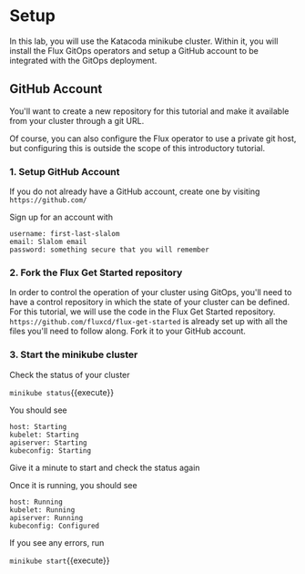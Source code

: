 # Setup

In this lab, you will use the Katacoda minikube cluster. Within it, you will install the Flux GitOps operators and setup a GitHub account to be integrated with the GitOps deployment.

## GitHub Account

You'll want to create a new repository for this tutorial and make it available from your cluster through a git URL.

Of course, you can also configure the Flux operator to use a private git host, but configuring this is outside the scope of this introductory tutorial.

### 1. Setup GitHub Account

If you do not already have a GitHub account, create one by visiting `https://github.com/`

Sign up for an account with
```
username: first-last-slalom
email: Slalom email
password: something secure that you will remember
```

### 2. Fork the Flux Get Started repository

In order to control the operation of your cluster using GitOps, you'll need to have a control repository in which the state of your cluster can be defined. For this tutorial, we will use the code in the Flux Get Started repository. `https://github.com/fluxcd/flux-get-started` is already set up with all the files you'll need to follow along. Fork it to your GitHub account.

### 3. Start the minikube cluster

Check the status of your cluster

`minikube status`{{execute}}

You should see
```shell
host: Starting
kubelet: Starting
apiserver: Starting
kubeconfig: Starting
```

Give it a minute to start and check the status again

Once it is running, you should see
```shell
host: Running
kubelet: Running
apiserver: Running
kubeconfig: Configured
```

If you see any errors, run

`minikube start`{{execute}}
